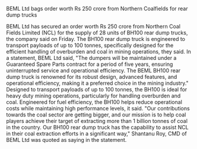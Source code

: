 BEML Ltd bags order worth Rs 250 crore from Northern Coalfields for rear dump trucks

BEML Ltd has secured an order worth Rs 250 crore from Northern Coal Fields Limited (NCL) for the supply of 28 units of BH100 rear dump trucks, the company said on Friday. The BH100 rear dump truck is engineered to transport payloads of up to 100 tonnes, specifically designed for the efficient handling of overburden and coal in mining operations, they said. In a statement, BEML Ltd said, "The dumpers will be maintained under a Guaranteed Spare Parts contract for a period of five years, ensuring uninterrupted service and operational efficiency. The BEML BH100 rear dump truck is renowned for its robust design, advanced features, and operational efficiency, making it a preferred choice in the mining industry." Designed to transport payloads of up to 100 tonnes, the BH100 is ideal for heavy duty mining operations, particularly for handling overburden and coal. Engineered for fuel efficiency, the BH100 helps reduce operational costs while maintaining high performance levels, it said. "Our contributions towards the coal sector are getting bigger, and our mission is to help coal players achieve their target of extracting more than 1 billion tonnes of coal in the country. Our BH100 rear dump truck has the capability to assist NCL in their coal extraction efforts in a significant way," Shantanu Roy, CMD of BEML Ltd was quoted as saying in the statement.
